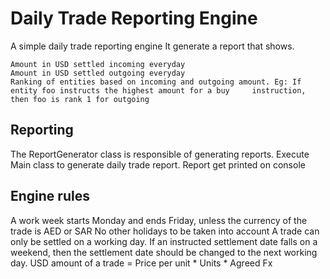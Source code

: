 
# Daily Trade Reporting Engine

A simple daily trade reporting engine It generate a report that shows.

 	Amount in USD settled incoming everyday
	Amount in USD settled outgoing everyday
	Ranking of entities based on incoming and outgoing amount. Eg: If entity foo instructs the highest amount for a buy 	instruction, then foo is rank 1 for outgoing  


## Reporting 
The ReportGenerator class is responsible of generating reports. Execute Main class to generate daily trade report.
Report get printed on console

## Engine rules
   A work week starts Monday and ends Friday, unless the currency of the trade is AED or SAR
   No other holidays to be taken into account
   A trade can only be settled on a working day.
   If an instructed settlement date falls on a weekend, then the settlement date should be changed to the next working day.
   USD amount of a trade = Price per unit * Units * Agreed Fx


